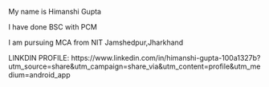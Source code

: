 <h>My name is Himanshi Gupta</h>
<p>I have done BSC with PCM </p>
<p>I am pursuing MCA from NIT Jamshedpur,Jharkhand</p>
<p> LINKDIN PROFILE: https://www.linkedin.com/in/himanshi-gupta-100a1327b?utm_source=share&utm_campaign=share_via&utm_content=profile&utm_medium=android_app</p>
